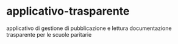 # applicativo-trasparente
 applicativo di gestione di pubblicazione e lettura documentazione trasparente per le scuole paritarie

